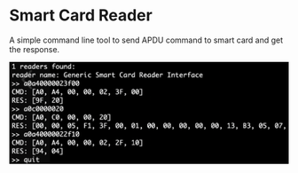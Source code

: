 # Smart Card Reader

A simple command line tool to send APDU command to smart card and get the response.

![image info](res/img/screader.png)
